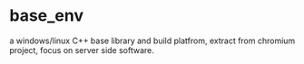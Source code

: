 # base_env
a windows/linux C++ base library and build platfrom, extract from chromium project, focus on server side software.
